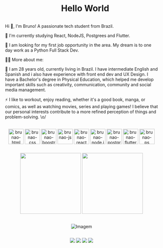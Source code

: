 <!--título-->
<div id="user-content-toc">
  <ul align="center">
    <summary><h1 style="display: inline-block">Hello World</h1></summary>
</div>

<p align="justify">
  Hi 👋, I'm Bruno! A passionate tech student from Brazil.

  🌱 I'm currently studying React, NodeJS, Postgrees and Flutter.

  🔭 I am looking for my first job opportunity in the area. My dream is to one day work as a Python Full Stack Dev.
</p>

👨‍💻 More about me:

💬 I am 28 years old, currently living in Brazil. I have intermediate English and Spanish and i also have experience with front end dev and UX Design. I have a Bachelor's degree in Physical Education, which helped me develop important skills such  as creativity, communication, community and social media management.

⚡ I like to workout, enjoy reading, whether it's a good book, manga, or comics, as well as watching movies, series and playing games! I believe that our personal interests contribute to a more refined perception of things and problem-solving. \o/
</details>

</p>

<div style="display: inline_block" align="center"><br>			
  <img align="center" alt="brunao-html" height="50" width="50" src="https://cdn.jsdelivr.net/gh/devicons/devicon@latest/icons/html5/html5-original-wordmark.svg">
  <img align="center" alt="brunao-css" height="50" width="50" src="https://cdn.jsdelivr.net/gh/devicons/devicon@latest/icons/css3/css3-original-wordmark.svg">
  <img align="center" alt="brunao-boostrap" height="50" width="50" src="https://cdn.jsdelivr.net/gh/devicons/devicon@latest/icons/bootstrap/bootstrap-original-wordmark.svg">
  <img align="center" alt="brunao-js" height="50" width="50" src="https://cdn.jsdelivr.net/gh/devicons/devicon@latest/icons/javascript/javascript-original.svg">
  <img align="center" alt="brunao-react" height="50" width="50" src="https://cdn.jsdelivr.net/gh/devicons/devicon@latest/icons/react/react-original-wordmark.svg">
  <img align="center" alt="brunao-node.js" height="50" width="50" src="https://cdn.jsdelivr.net/gh/devicons/devicon@latest/icons/nodejs/nodejs-original-wordmark.svg">
  <img align="center" alt="brunao-postgree" height="50" width="50" src="https://cdn.jsdelivr.net/gh/devicons/devicon@latest/icons/postgresql/postgresql-original-wordmark.svg">
  <img align="center" alt="brunao-flutter" height="50" width="50" src="https://cdn.jsdelivr.net/gh/devicons/devicon@latest/icons/flutter/flutter-original.svg">
  <img align="center" alt="brunao-ps" height="50" width="50" src="https://cdn.jsdelivr.net/gh/devicons/devicon@latest/icons/photoshop/photoshop-original.svg">
</div>

##

<!-- GithubStats -->
<div align = "center">
<img height = "200em" src="https://github-readme-stats.vercel.app/api/top-langs/?username=brncosta1&show_icons=true&theme=bear&count_private=true" />
<img height = "200em" src="https://github-readme-stats.vercel.app/api?username=brncosta1&show_icons=true&theme=gotham" />
</div>


##

<!-- GIF -->
<p align="center">
  <img align="center" src="https://github.com/VariableBee/VariableBee/assets/77739311/4e9f41af-6b57-49a7-b15a-74322e96b4d7" alt="Imagem">
</p>

##

<div align="center"> 
  <a href="https://instagram.com/brncosta1" target="_blank"><img src="https://img.shields.io/badge/-Instagram-%23E4405F?style=for-the-badge&logo=instagram&logoColor=white" target="_blank"></a>
 <a href="[https://discord.gg/wagxzStdcR](https://discord.com/channels/1232186949591236678/1232186949591236681)" target="_blank"><img src="https://img.shields.io/badge/Discord-7289DA?style=for-the-badge&logo=discord&logoColor=white" target="_blank"></a> 
  <a href = "brunocostaedf@gmail.com"><img src="https://img.shields.io/badge/-Gmail-%23333?style=for-the-badge&logo=gmail&logoColor=white" target="_blank"></a>
  <a href="https://www.linkedin.com/in/brncosta1" target="_blank"><img src="https://img.shields.io/badge/-LinkedIn-%230077B5?style=for-the-badge&logo=linkedin&logoColor=white" target="_blank"></a> 
</div>
